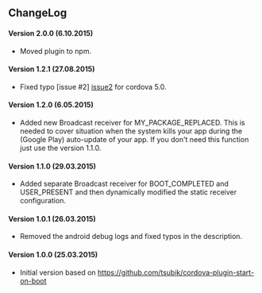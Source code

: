 ## ChangeLog
#### Version 2.0.0 (6.10.2015)
- Moved plugin to npm.

#### Version 1.2.1 (27.08.2015)
- Fixed typo [issue #2] [issue2] for cordova 5.0.

#### Version 1.2.0 (6.05.2015)
- Added new Broadcast receiver for MY_PACKAGE_REPLACED. This is needed to cover situation when the system kills your app during the (Google Play) auto-update of your app. If you don't need this function just use the version 1.1.0.

#### Version 1.1.0 (29.03.2015)
- Added separate Broadcast receiver for BOOT_COMPLETED and USER_PRESENT and then dynamically modified the static receiver configuration.

#### Version 1.0.1 (26.03.2015)
- Removed the android debug logs and fixed typos in the description.

#### Version 1.0.0 (25.03.2015)
- Initial version based on https://github.com/tsubik/cordova-plugin-start-on-boot

[issue2]: https://github.com/ToniKorin/cordova-plugin-autostart/issues/2